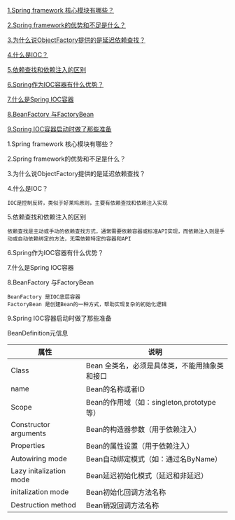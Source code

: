 [1.Spring framework 核心模块有哪些？](#1)

[2.Spring framework的优势和不足是什么？](#2)

[3.为什么说ObjectFactory提供的是延迟依赖查找？](#3)

[4.什么是IOC？](#4)

[5.依赖查找和依赖注入的区别](#5)

[6.Spring作为IOC容器有什么优势？](#6)

[7.什么是Spring IOC容器](#7)

[8.BeanFactory 与FactoryBean ](#8)

[9.Spring IOC容器启动时做了那些准备 ](#9)



















<span id="1">1.Spring framework 核心模块有哪些？</span>

<span id="2">2.Spring framework的优势和不足是什么？</span>

<span id="3">3.为什么说ObjectFactory提供的是延迟依赖查找？</span>

<span id="4">4.什么是IOC？</span>

```IOC是控制反转，类似于好莱坞原则，主要有依赖查找和依赖注入实现```

<span id="5">5.依赖查找和依赖注入的区别</span>

```依赖查找是主动或手动的依赖查找方式，通常需要依赖容器或标准API实现，而依赖注入则是手动或自动依赖绑定的方法，无需依赖特定的容器和API```

<span id="6">6.Spring作为IOC容器有什么优势？</span>

<span id="7">7.什么是Spring IOC容器</span>

<span id="8">8.BeanFactory 与FactoryBean </span>

``````
BeanFactory 是IOC底层容器
FactoryBean 是创建Bean的一种方式，帮助实现复杂的初始化逻辑
``````

<span id="9">9.Spring IOC容器启动时做了那些准备  </span>







BeanDefinition元信息

| 属性                    | 说明                                          |
| ----------------------- | --------------------------------------------- |
| Class                   | Bean 全类名，必须是具体类，不能用抽象类和接口 |
| name                    | Bean的名称或者ID                              |
| Scope                   | Bean的作用域（如：singleton,prototype等）     |
| Constructor arguments   | Bean的构造器参数（用于依赖注入）              |
| Properties              | Bean的属性设置（用于依赖注入）                |
| Autowiring  mode        | Bean自动绑定模式（如：通过名ByName）          |
| Lazy initalization mode | Bean延迟初始化模式（延迟和非延迟）            |
| initalization mode      | Bean初始化回调方法名称                        |
| Destruction method      | Bean销毁回调方法名称                          |


